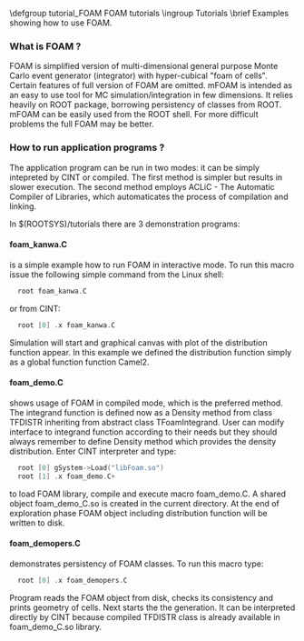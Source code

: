 \defgroup tutorial_FOAM FOAM tutorials
\ingroup Tutorials
\brief Examples showing how to use FOAM.

### What is FOAM ?

FOAM is simplified version of multi-dimensional general
purpose Monte Carlo event generator (integrator) with hyper-cubical
"foam of cells". Certain features of full version of FOAM are omitted.
mFOAM is intended  as an easy to use tool for MC
simulation/integration in few dimensions. It relies heavily on ROOT package,
borrowing persistency of classes from ROOT. mFOAM can be easily used from
the ROOT shell. For more difficult problems the full FOAM may be better.

### How to run application programs ?

The application program can be run in two modes: it can be simply
intepreted by CINT or compiled. The first method is simpler but
results in slower execution. The second method employs ACLiC -
The Automatic Compiler of Libraries, which automaticates the
process of compilation and linking.

In $(ROOTSYS)/tutorials there are 3 demonstration programs:

#### foam_kanwa.C
is a simple example how to run FOAM in interactive
mode. To run this macro issue the  following simple command from the
Linux shell:

```cpp
  root foam_kanwa.C
```

or from CINT:

```cpp
  root [0] .x foam_kanwa.C
```

Simulation will start and graphical canvas with plot
of the distribution function appear. In this example
we defined the distribution function simply as a global
function function Camel2.

#### foam_demo.C
shows usage of FOAM in compiled mode, which is
the preferred method.  The integrand function is defined
now as a Density method from class TFDISTR inheriting from
abstract class  TFoamIntegrand. User can modify interface to
integrand function according to their needs but they should
always remember to define Density  method which provides the
density distribution.
Enter CINT interpreter and type:

```cpp
  root [0] gSystem->Load("libFoam.so")
  root [1] .x foam_demo.C+
```

to load FOAM library, compile and execute macro foam_demo.C.
A shared object foam_demo_C.so is created in the current
directory. At the end of exploration phase FOAM object
including distribution function will be written to disk.

#### foam_demopers.C
demonstrates persistency of FOAM classes.
To run this macro type:

```cpp
  root [0] .x foam_demopers.C
```

Program reads the FOAM object from disk, checks its
consistency and prints geometry of cells. Next starts the
the generation. It can be interpreted directly by CINT
because compiled TFDISTR class is already available in
foam_demo_C.so library.

